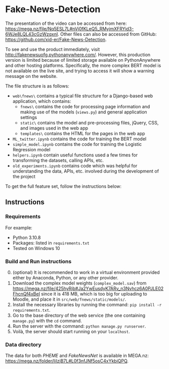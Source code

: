 # Fake-News-Detection

The presentation of the video can be accessed from here: https://mega.nz/file/Nq5ESL7L#nVj0fKLeQ5_RMyjmXFRYid3-6WJe8LQL43cGzWzqxnI.
Other files can also be accessed from GitHub: https://github.com/xid-er/Fake-News-Detection.

To see and use the product immediately, visit http://fakenewsuofg.pythonanywhere.com/. However, this production version is limited because of limited storage available on PythonAnywhere and other hosting platforms. Specifically, the more complex BERT model is not available on the live site, and trying to access it will show a warning message on the website. 

The file structure is as follows:
* `web\fnews\` contains a typical file structure for a Django-based web application, which contains:
    * `fnews\` contains the code for processing page information and making use of the models (`views.py`) and general application settings
    * `static\` contains the model and pre-processing files, jQuery, CSS, and images used in the web app
    * `templates\` contains the HTML for the pages in the web app
* `ML_twitter.ipynb` contains the code for training the BERT model
* `simple_model.ipynb` contains the code for training the Logistic Regression model
* `helpers.ipynb` contain useful functions used a few times for transforming the datasets, calling APIs, etc.
* `old_experiments.ipynb` contains code which was helpful for understanding the data, APIs, etc. involved during the development of the project

To get the full feature set, follow the instructions below:

## Instructions


### Requirements

For example:

* Python 3.10.8
* Packages: listed in `requirements.txt` 
* Tested on Windows 10

### Build and Run instructions

0. (optional) It is recommended to work in a virtual environment provided either by Anaconda, Python, or any other provider.
1. Download the complex model weights (`complex_model.sav`) from https://mega.nz/file/425hyRjb#Ja2YwEusdyK7ARv_n3Nvhcz6A0PJLE02FhcnQf4xBeI since it is 418 MB, which is too big for uploading to Moodle, and place it in `src/web/fnews/static/models/`.
2. Install the necessary libraries by running the command: `pip install -r requirements.txt`.
3. Go to the base directory of the web service (the one containing `manage.py`) with the `cd` command.
4. Run the server with the command: `python manage.py runserver`.
5. Voilà, the server should start running on your `localhost`.

### Data directory

The data for both _PHEME_ and _FakeNewsNet_ is available in MEGA.nz: https://mega.nz/folder/IiIzjB7L#L0f3nfJNf5osC4xYkbiQPQ.